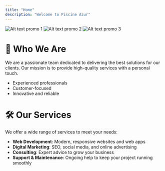 ```yaml
---
title: "Home"
description: "Welcome to Piscine Azur"
---
```



![Alt text promo 1](../images/uploads/fitnessmodel.jpeg)
![Alt text promo 2](../images/uploads/promotion.jpeg)
![Alt text promo 3](../images/uploads/runningman3.jpeg)

# 👥 Who We Are

We are a passionate team dedicated to delivering the best solutions for our clients. Our mission is to provide high-quality services with a personal touch.

- Experienced professionals
- Customer-focused
- Innovative and reliable

# 🛠️ Our Services

We offer a wide range of services to meet your needs:

- **Web Development**: Modern, responsive websites and web apps
- **Digital Marketing**: SEO, social media, and online advertising
- **Consulting**: Expert advice to grow your business
- **Support & Maintenance**: Ongoing help to keep your project running smoothly
